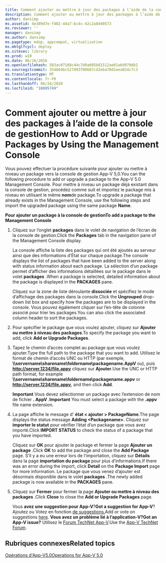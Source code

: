 ```yaml
---
title: Comment ajouter ou mettre à jour des packages à l’aide de la console de gestion
description: Comment ajouter ou mettre à jour des packages à l’aide de la console de gestion
author: dansimp
ms.assetid: 4e389d7e-f402-44a7-bc4c-42c2a8440573
ms.reviewer: ''
manager: dansimp
ms.author: dansimp
ms.pagetype: mdop, appcompat, virtualization
ms.mktglfcycl: deploy
ms.sitesec: library
ms.prod: w10
ms.date: 06/16/2016
ms.openlocfilehash: 583ac07168c44c7d0a605b81512ae01a6d979db2
ms.sourcegitcommit: 354664bc527d93f80687cd2eba70d1eea024c7c3
ms.translationtype: MT
ms.contentlocale: fr-FR
ms.lasthandoff: 06/26/2020
ms.locfileid: "10805749"
---
```

# <span data-ttu-id="fb505-103">Comment ajouter ou mettre à jour des packages à l’aide de la console de gestion</span><span class="sxs-lookup"><span data-stu-id="fb505-103">How to Add or Upgrade Packages by Using the Management Console</span></span>


<span data-ttu-id="fb505-104">Vous pouvez effectuer la procédure suivante pour ajouter ou mettre à niveau un package vers la console de gestion App-V 5,0.</span><span class="sxs-lookup"><span data-stu-id="fb505-104">You can the following procedure to add or upgrade a package to the App-V 5.0 Management Console.</span></span> <span data-ttu-id="fb505-105">Pour mettre à niveau un package déjà existant dans la console de gestion, procédez comme suit et importez le package mis à niveau en utilisant le même **nom**de package.</span><span class="sxs-lookup"><span data-stu-id="fb505-105">To upgrade a package that already exists in the Management Console, use the following steps and import the upgraded package using the same package **Name**.</span></span>

**<span data-ttu-id="fb505-106">Pour ajouter un package à la console de gestion</span><span class="sxs-lookup"><span data-stu-id="fb505-106">To add a package to the Management Console</span></span>**

1.  <span data-ttu-id="fb505-107">Cliquez sur l’onglet **packages** dans le volet de navigation de l’écran de la console de gestion.</span><span class="sxs-lookup"><span data-stu-id="fb505-107">Click the **Packages** tab in the navigation pane of the Management Console display.</span></span>

    <span data-ttu-id="fb505-108">La console affiche la liste des packages qui ont été ajoutés au serveur ainsi que des informations d’État sur chaque package.</span><span class="sxs-lookup"><span data-stu-id="fb505-108">The console displays the list of packages that have been added to the server along with status information about each package.</span></span> <span data-ttu-id="fb505-109">La sélection d’un package permet d’afficher des informations détaillées sur le package dans le volet **packages** .</span><span class="sxs-lookup"><span data-stu-id="fb505-109">When a package is selected, detailed information about the package is displayed in the **PACKAGES** pane.</span></span>

    <span data-ttu-id="fb505-110">Cliquez sur la zone de liste déroulante **dissociée** et spécifiez le mode d’affichage des packages dans la console.</span><span class="sxs-lookup"><span data-stu-id="fb505-110">Click the **Ungrouped** drop-down list box and specify how the packages are to be displayed in the console.</span></span> <span data-ttu-id="fb505-111">Vous pouvez également cliquer sur l’en-tête de colonne associé pour trier les packages.</span><span class="sxs-lookup"><span data-stu-id="fb505-111">You can also click the associated column header to sort the packages.</span></span>

2.  <span data-ttu-id="fb505-112">Pour spécifier le package que vous voulez ajouter, cliquez sur **Ajouter ou mettre à niveau des packages**.</span><span class="sxs-lookup"><span data-stu-id="fb505-112">To specify the package you want to add, click **Add or Upgrade Packages**.</span></span>

3.  <span data-ttu-id="fb505-113">Tapez le chemin d’accès complet au package que vous voulez ajouter.</span><span class="sxs-lookup"><span data-stu-id="fb505-113">Type the full path to the package that you want to add.</span></span> <span data-ttu-id="fb505-114">Utilisez le format de chemin d’accès UNC ou HTTP (par exemple, **\\\\servername\\sharename\\foldername\\packagename.AppV** ou), puis **http://server.1234/file.appv** cliquez sur **Ajouter**.</span><span class="sxs-lookup"><span data-stu-id="fb505-114">Use the UNC or HTTP path format, for example **\\\\servername\\sharename\\foldername\\packagename.appv** or **http://server.1234/file.appv**, and then click **Add**.</span></span>

    <span data-ttu-id="fb505-115">**Important**  Vous devez sélectionner un package avec l’extension de nom de fichier **. AppV** .</span><span class="sxs-lookup"><span data-stu-id="fb505-115">**Important** You must select a package with the **.appv** file name extension.</span></span>

     

4.  <span data-ttu-id="fb505-116">La page affiche le message d' **état &lt; ajouter &gt; PackageName**.</span><span class="sxs-lookup"><span data-stu-id="fb505-116">The page displays the status message **Adding &lt;Packagename&gt;**.</span></span> <span data-ttu-id="fb505-117">Cliquez sur **importer le statut** pour vérifier l’état d’un package que vous avez importé.</span><span class="sxs-lookup"><span data-stu-id="fb505-117">Click **IMPORT STATUS** to check the status of a package that you have imported.</span></span>

    <span data-ttu-id="fb505-118">Cliquez sur **OK** pour ajouter le package et fermer la page **Ajouter un package** .</span><span class="sxs-lookup"><span data-stu-id="fb505-118">Click **OK** to add the package and close the **Add Package** page.</span></span> <span data-ttu-id="fb505-119">S’il y a eu une erreur lors de l’importation, cliquez sur **Détails** dans la page **importation du package** pour plus d’informations.</span><span class="sxs-lookup"><span data-stu-id="fb505-119">If there was an error during the import, click **Detail** on the **Package Import** page for more information.</span></span> <span data-ttu-id="fb505-120">Le package que vous venez d’ajouter est désormais disponible dans le volet **packages** .</span><span class="sxs-lookup"><span data-stu-id="fb505-120">The newly added package is now available in the **PACKAGES** pane.</span></span>

5.  <span data-ttu-id="fb505-121">Cliquez sur **Fermer** pour fermer la page **Ajouter ou mettre à niveau des packages** .</span><span class="sxs-lookup"><span data-stu-id="fb505-121">Click **Close** to close the **Add or Upgrade Packages** page.</span></span>

    <span data-ttu-id="fb505-122">Vous **avez une suggestion pour App-V**?</span><span class="sxs-lookup"><span data-stu-id="fb505-122">**Got a suggestion for App-V**?</span></span> <span data-ttu-id="fb505-123">Ajoutez ou Votez en fonction [de suggestions.](http://appv.uservoice.com/forums/280448-microsoft-application-virtualization)</span><span class="sxs-lookup"><span data-stu-id="fb505-123">Add or vote on suggestions [here](http://appv.uservoice.com/forums/280448-microsoft-application-virtualization).</span></span> **<span data-ttu-id="fb505-124">Vous avez un problème lié à l’application-V?</span><span class="sxs-lookup"><span data-stu-id="fb505-124">Got an App-V issue?</span></span>** <span data-ttu-id="fb505-125">Utilisez le [Forum TechNet App-V](https://social.technet.microsoft.com/Forums/home?forum=mdopappv).</span><span class="sxs-lookup"><span data-stu-id="fb505-125">Use the [App-V TechNet Forum](https://social.technet.microsoft.com/Forums/home?forum=mdopappv).</span></span>

## <span data-ttu-id="fb505-126">Rubriques connexes</span><span class="sxs-lookup"><span data-stu-id="fb505-126">Related topics</span></span>


[<span data-ttu-id="fb505-127">Opérations d'App-V5.0</span><span class="sxs-lookup"><span data-stu-id="fb505-127">Operations for App-V 5.0</span></span>](operations-for-app-v-50.md)

 

 





